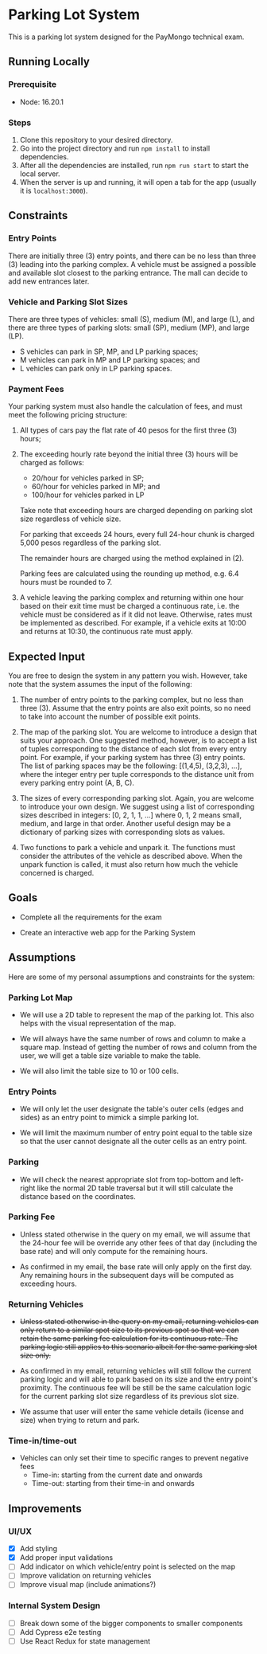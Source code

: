 # Parking Lot System

This is a parking lot system designed for the PayMongo technical exam.

## Running Locally

### Prerequisite
- Node: 16.20.1

### Steps
1. Clone this repository to your desired directory.
2. Go into the project directory and run `npm install` to install dependencies.
3. After all the dependencies are installed, run `npm run start` to start the local server.
4. When the server is up and running, it will open a tab for the app (usually it is `localhost:3000`).

## Constraints

### Entry Points

There are initially three (3) entry points, and there can be no less than three (3) leading into the parking complex. A vehicle must be assigned a possible and available slot closest to the parking entrance. The mall can decide to add new entrances later.

### Vehicle and Parking Slot Sizes

There are three types of vehicles: small (S), medium (M), and large (L), and there are three types of parking slots: small (SP), medium (MP), and large (LP).

- S vehicles can park in SP, MP, and LP parking spaces;
- M vehicles can park in MP and LP parking spaces; and
- L vehicles can park only in LP parking spaces.

### Payment Fees

Your parking system must also handle the calculation of fees, and must meet the following pricing structure:

1. All types of cars pay the flat rate of 40 pesos for the first three (3) hours;

2. The exceeding hourly rate beyond the initial three (3) hours will be charged as follows:
    - 20/hour for vehicles parked in SP;
    - 60/hour for vehicles parked in MP; and
    - 100/hour for vehicles parked in LP

    Take note that exceeding hours are charged depending on parking slot size regardless of vehicle size.

    For parking that exceeds 24 hours, every full 24-hour chunk is charged 5,000 pesos regardless of the parking slot.

    The remainder hours are charged using the method explained in (2).

    Parking fees are calculated using the rounding up method, e.g. 6.4 hours must be rounded to 7.

3. A vehicle leaving the parking complex and returning within one hour based on their exit time must be charged a continuous rate, i.e. the vehicle must be considered as if it did not leave. Otherwise, rates must be implemented as described. For example, if a vehicle exits at 10:00 and returns at 10:30, the continuous rate must apply.

## Expected Input

You are free to design the system in any pattern you wish. However, take note that the system assumes the input of the following:

1. The number of entry points to the parking complex, but no less than three (3). Assume that the entry points are also exit points, so no need to take into account the number of possible exit points.

2. The map of the parking slot. You are welcome to introduce a design that suits your approach. One suggested method, however, is to accept a list of tuples corresponding to the distance of each slot from every entry point. For example, if your parking system has three (3) entry points. The list of parking spaces may be the following: [(1,4,5), (3,2,3), ...], where the integer entry per tuple corresponds to the distance unit from every parking entry point (A, B, C).

3. The sizes of every corresponding parking slot. Again, you are welcome to introduce your own design. We suggest using a list of corresponding sizes described in integers: [0, 2, 1, 1, ...] where 0, 1, 2 means small, medium, and large in that order. Another useful design may be a dictionary of parking sizes with corresponding slots as values.

4. Two functions to park a vehicle and unpark it. The functions must consider the attributes of the vehicle as described above.
When the unpark function is called, it must also return how much the vehicle concerned is charged.

## Goals

- Complete all the requirements for the exam

- Create an interactive web app for the Parking System 

## Assumptions

Here are some of my personal assumptions and constraints for the system:

### Parking Lot Map

- We will use a 2D table to represent the map of the parking lot. This also helps with the visual representation of the map.

- We will always have the same number of rows and column to make a square map. Instead of getting the number of rows and column from the user, we will get a table size variable to make the table.

- We will also limit the table size to 10 or 100 cells.

### Entry Points

- We will only let the user designate the table's outer cells (edges and sides) as an entry point to mimick a simple parking lot.

- We will limit the maximum number of entry point equal to the table size so that the user cannot designate all the outer cells as an entry point.

### Parking

- We will check the nearest appropriate slot from top-bottom and left-right like the normal 2D table traversal but it will still calculate the distance based on the coordinates.

### Parking Fee

- Unless stated otherwise in the query on my email, we will assume that the 24-hour fee will be override any other fees of that day (including the base rate) and will only compute for the remaining hours.

- As confirmed in my email, the base rate will only apply on the first day. Any remaining hours in the subsequent days will be computed as exceeding hours.

### Returning Vehicles

- ~~Unless stated otherwise in the query on my email, returning vehicles can only return to a similar spot size to its previous spot so that we can retain the same parking fee calculation for its continuous rate. The parking logic still applies to this scenario albeit for the same parking slot size only.~~

- As confirmed in my email, returning vehicles will still follow the current parking logic and will able to park based on its size and the entry point's proximity. The continuous fee will be still be the same calculation logic for the current parking slot size regardless of its previous slot size.

- We assume that user will enter the same vehicle details (license and size) when trying to return and park.

### Time-in/time-out

- Vehicles can only set their time to specific ranges to prevent negative fees
    - Time-in: starting from the current date and onwards
    - Time-out: starting from their time-in and onwards

## Improvements

### UI/UX
- [x] Add styling
- [x] Add proper input validations
- [ ] Add indicator on which vehicle/entry point is selected on the map
- [ ] Improve validation on returning vehicles
- [ ] Improve visual map (include animations?)

### Internal System Design
- [ ] Break down some of the bigger components to smaller components
- [ ] Add Cypress e2e testing
- [ ] Use React Redux for state management
